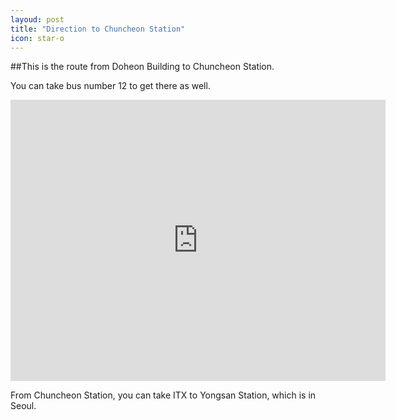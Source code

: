 ```yaml
---
layoud: post
title: "Direction to Chuncheon Station"
icon: star-o
---
```


##This is the route from Doheon Building to Chuncheon Station.

You can take bus number 12 to get there as well.

<iframe src="https://www.google.com/maps/embed?pb=!1m28!1m12!1m3!1d6298.470961505063!2d127.72285812798751!3d37.878175368962886!2m3!1f0!2f0!3f0!3m2!1i1024!2i768!4f13.1!4m13!3e6!4m5!1s0x3562e5e835adb293%3A0x81726c8afcd0f018!2sChuncheon+City+Council%2C+61+Sakju-ro%2C+Gyo-dong%2C+Chuncheon%2C+Gangwon-do!3m2!1d37.8846955!2d127.7364942!4m5!1s0x3562e67169a58e4b%3A0xab8d15fb5aad7cd6!2sChuncheon+Station%2C+Pyeonghwa-ro%2C+Chuncheon-si%2C+Gangwon-do!3m2!1d37.8849801!2d127.7171082!5e0!3m2!1sen!2skr!4v1564719484413!5m2!1sen!2skr" width="600" height="450" frameborder="0" style="border:0" allowfullscreen></iframe>

From Chuncheon Station, you can take ITX to Yongsan Station, which is in Seoul.
